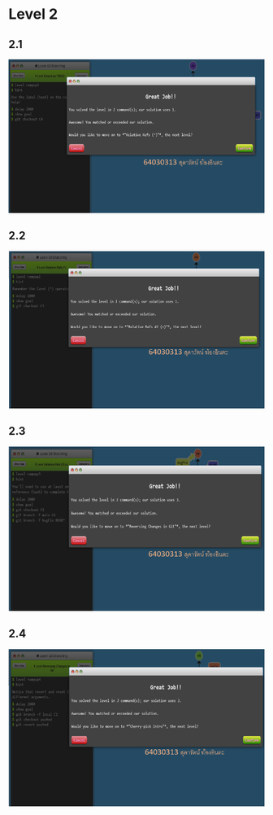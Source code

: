 # Level 2

## 2.1

<p align="center">  <img src="./img/2.1.png"> </p>

## 2.2

<p align="center">  <img src="./img/2.2.png"> </p>

## 2.3

<p align="center">  <img src="./img/2.3.png"> </p>

## 2.4

<p align="center">  <img src="./img/2.4.png"> </p>
